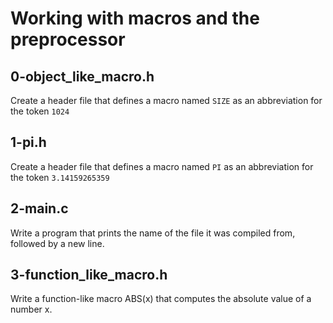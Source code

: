 # Working with macros and the preprocessor

## 0-object_like_macro.h
Create a header file that defines a macro named `SIZE` as an abbreviation for the token `1024`

## 1-pi.h
Create a header file that defines a macro named `PI` as an abbreviation for the token `3.14159265359`

## 2-main.c
Write a program that prints the name of the file it was compiled from, followed by a new line.

## 3-function_like_macro.h
Write a function-like macro ABS(x) that computes the absolute value of a number x.

